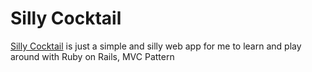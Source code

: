 # Silly Cocktail

[Silly Cocktail](https://tung-cocktail.herokuapp.com/)
is just a simple and silly web app for me to learn and play around with Ruby on Rails, MVC Pattern
